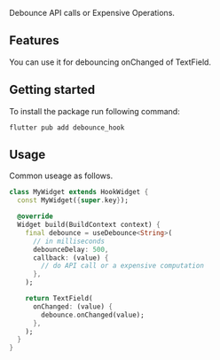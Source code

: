 <!--
This README describes the package. If you publish this package to pub.dev,
this README's contents appear on the landing page for your package.

For information about how to write a good package README, see the guide for
[writing package pages](https://dart.dev/guides/libraries/writing-package-pages).

For general information about developing packages, see the Dart guide for
[creating packages](https://dart.dev/guides/libraries/create-library-packages)
and the Flutter guide for
[developing packages and plugins](https://flutter.dev/developing-packages).
-->

Debounce API calls or Expensive Operations.

## Features

You can use it for debouncing onChanged of TextField.

## Getting started

To install the package run following command:

```terminal
flutter pub add debounce_hook
```

## Usage

Common useage as follows.

```dart
class MyWidget extends HookWidget {
  const MyWidget({super.key});

  @override
  Widget build(BuildContext context) {
    final debounce = useDebounce<String>(
      // in milliseconds
      debounceDelay: 500,
      callback: (value) {
        // do API call or a expensive computation
      },
    );

    return TextField(
      onChanged: (value) {
        debounce.onChanged(value);
      },
    );
  }
}
```
